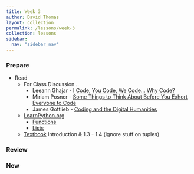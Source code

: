 ```yaml
---
title: Week 3
author: David Thomas
layout: collection
permalink: /lessons/week-3
collection: lessons
sidebar:
  nav: "sidebar_nav"
---
```


### Prepare

- Read
    - For Class Discussion...
        - Leeann Ghajar - [I Code, You Code, We Code... Why Code?](https://www.hastac.org/blogs/leeannghajar/2012/02/12/i-code-you-code-we-codewhy-code)
        - Miriam Posner - [Some Things to Think About Before You Exhort Everyone to Code](http://miriamposner.com/blog/some-things-to-think-about-before-you-exhort-everyone-to-code/)
        - James Gottlieb - [Coding and the Digital Humanities](http://www.jamesgottlieb.com/2012/03/08/coding-and-digital-humanities/)
    - [LearnPython.org](https://www.learnpython.org/)
        - [Functions](https://www.learnpython.org/en/Functions)
        - [Lists](https://www.learnpython.org/en/Lists)
    - [Textbook](https://automatetheboringstuff.com/) Introduction & 1.3 - 1.4 (ignore stuff on tuples)

### Review

### New
